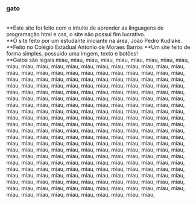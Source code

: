 ### gato</br>
</br>
**Este site foi feito com o intuito de aprender as linguagens de programação html e css, o site não possui fim lucrativo.</br>
**O site feito por um estudante iniciante na área, João Pedro Kudlake.</br>
**Feito no Colégio Estadual Antonio de Moraes Barros
**Um site feito de forma simples, possuido uma imgem, texto e botões!</br>
**Gatos são legais miau, miau, miau, miau, miau, miau, miau, miau, miau, miau, miau, miau, miau, miau, miau, miau, miau, miau, miau, miau, miau, miau, miau, miau, miau, miau, miau, miau, miau, miau, miau, miau, miau, miau, miau, miau, miau, miau, miau, miau, miau, miau, miau, miau, miau, miau, miau, miau, miau, miau, miau, miau, miau, miau, miau, miau, miau, miau, miau, miau, miau, miau, miau, miau, miau, miau, miau, miau, miau, miau, miau, miau, miau, miau, miau, miau, miau, miau, miau, miau, miau, miau, miau, miau, miau, miau, miau, miau, miau, miau, miau, miau, miau, miau, miau, miau, miau, miau, miau, miau, miau, miau, miau, miau, miau, miau, miau, miau, miau, miau, miau, miau, miau, miau, miau, miau, miau, miau, miau, miau, miau, miau, miau, miau, miau, miau, miau, miau, miau, miau, miau, miau, miau, miau, miau, miau, miau, miau, miau, miau, miau, miau, miau, miau, miau, miau, miau, miau, miau, miau, miau, miau, miau, miau, miau, miau, miau, miau, miau, miau, miau, miau, miau, miau, miau, miau, miau, miau, miau, miau, miau, miau, miau, miau, miau, miau, miau, miau, miau, miau, miau, miau, miau, miau, miau, miau, miau, miau, miau, miau, miau, miau, miau, miau, miau, miau, miau, miau, miau, miau, miau, miau, miau, miau, miau, miau, miau, miau, miau, miau, miau, miau, miau, miau, miau, miau, miau, miau, miau, miau, miau, miau, miau, miau, miau, miau, miau, miau, miau, miau, miau, miau, miau, miau, miau, miau, miau, miau, miau, miau, miau, miau, miau, miau, miau, miau, miau, miau, miau, miau, miau, miau, miau, miau, miau, miau, miau, miau, miau, 
